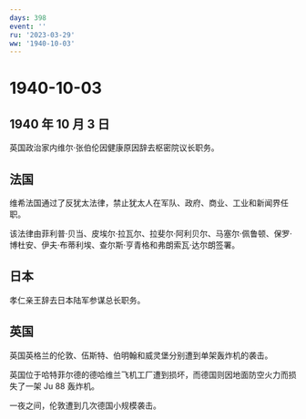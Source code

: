 ```yaml
---
days: 398
event: ''
ru: '2023-03-29'
ww: '1940-10-03'
---
```


# 1940-10-03

## 1940 年 10 月 3 日

英国政治家内维尔·张伯伦因健康原因辞去枢密院议长职务。

## 法国

维希法国通过了反犹太法律，禁止犹太人在军队、政府、商业、工业和新闻界任职。

该法律由菲利普·贝当、皮埃尔·拉瓦尔、拉斐尔·阿利贝尔、马塞尔·佩鲁顿、保罗·博杜安、伊夫·布蒂利埃、查尔斯·亨青格和弗朗索瓦·达尔朗签署。

## 日本

孝仁亲王辞去日本陆军参谋总长职务。

## 英国

英国英格兰的伦敦、伍斯特、伯明翰和威灵堡分别遭到单架轰炸机的袭击。

英国位于哈特菲尔德的德哈维兰飞机工厂遭到损坏，而德国则因地面防空火力而损失了一架
Ju 88 轰炸机。

一夜之间，伦敦遭到几次德国小规模袭击。